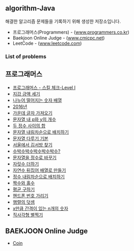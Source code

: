 ## algorithm-Java
해결한 알고리즘 문제들을 기록하기 위해 생성한 저장소입니다.

 * 프로그래머스(Programmers) - (www.programmers.co.kr)
 * Baekjoon Online Judge - (www.cmicpc.net)
 * LeetCode - (www.leetcode.com)

### List of problems
## 프로그래머스
* [프로그래머스 - 스킬 체크-Level I](https://github.com/Frankle97/algorithm-Java/tree/master/algorithm-Java/src/main/java/programmers_check_level)
* [지갑 금액 세기](https://github.com/Frankle97/algorithm-java/tree/master/algorithm-Java/src/main/java/withdraw_my_wallet)
* [나누어 떨어지는 숫자 배열](https://github.com/Frankle97/algorithm-Java/tree/master/algorithm-Java/src/main/java/division_of_array)
* [2016년](https://github.com/Frankle97/algorithm-Java/tree/master/algorithm-Java/src/main/java/find_day_of_week)
* [가운데 글자 가져오기](https://github.com/Frankle97/algorithm-Java/blob/master/algorithm-Java/src/main/java/find_middle_word)
* [문자열 내 p와 y의 개수](https://github.com/Frankle97/algorithm-Java/tree/master/algorithm-Java/src/main/java/count_char_of_string)
* [두 정수 사이의 합](https://github.com/Frankle97/algorithm-java/tree/master/algorithm-Java/src/main/java/sum_between_of_two_integer)
* [문자열 내림차순으로 배치하기](https://github.com/Frankle97/algorithm-java/tree/master/algorithm-Java/src/main/java/string_sort_desc)
* [문자열 다루기 기본](https://github.com/Frankle97/algorithm-java/tree/master/algorithm-Java/src/main/java/basic_of_string)
* [서울에서 김서방 찾기](https://github.com/Frankle97/algorithm-java/tree/master/algorithm-Java/src/main/java/find_string_index)
* [수박수박수박수박수박수?](https://github.com/Frankle97/algorithm-java/tree/master/algorithm-Java/src/main/java/repeat_n_string)
* [문자열을 정수로 바꾸기](https://github.com/Frankle97/algorithm-java/tree/master/algorithm-Java/src/main/java/convert_string_to_number)
* [자릿수 더하기](https://github.com/Frankle97/algorithm-java/tree/master/algorithm-Java/src/main/java/digits_plus)
* [자연수 뒤집어 배열로 만들기](https://github.com/Frankle97/algorithm-java/tree/master/algorithm-Java/src/main/java/number_reverse_array)
* [정수 내림차순으로 배치하기](https://github.com/Frankle97/algorithm-java/tree/master/algorithm-Java/src/main/java/sort_number_desc)
* [짝수와 홀수](https://github.com/Frankle97/algorithm-java/tree/master/algorithm-Java/src/main/java/even_or_odd)
* [평균 구하기](https://github.com/Frankle97/algorithm-java/tree/master/algorithm-Java/src/main/java/calculate_avg)
* [핸드폰 번호 가리기](https://github.com/Frankle97/algorithm-java/tree/master/algorithm-Java/src/main/java/hide_phonenumber)
* [행렬의 덧셈](https://github.com/Frankle97/algorithm-java/tree/master/algorithm-Java/src/main/java/sum_of_matrix)
* [x만큼 간격이 있는 n개의 숫자](https://github.com/Frankle97/algorithm-java/tree/master/algorithm-Java/src/main/java/count_interval_number)
* [직사각형 별찍기](https://github.com/Frankle97/algorithm-java/tree/master/algorithm-Java/src/main/java/draw_rectangular_star)

## BAEKJOON Online Judge
* [Coin](https://github.com/Frankle97/algorithm-java/tree/master/algorithm-Java/src/main/java/greedy_coin)
